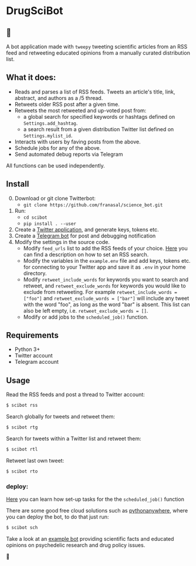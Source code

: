 #  DrugSciBot

## :cactus:

A bot application made with `tweepy` tweeting scientific articles from an RSS feed and retweeting educated opinions from a manually curated distribution list.

## What it does:

* Reads and parses a list of RSS feeds. Tweets an article's title, link, abstract, and authors as a /5 thread.
* Retweets older RSS post after a given time.
* Retweets the most retweeted and up-voted post from:
  - a global search for specified keywords or hashtags defined on `Settings.add_hashtag`.
  - a search result from a given distribution Twitter list defined on `Settings.mylist_id`.
* Interacts with users by faving posts from the above.
* Schedule jobs for any of the above.
* Send automated debug reports via Telegram

All functions can be used independently.

## Install

0. Download or git clone Twitterbot:
    - `git clone https://github.com/franasal/science_bot.git`
1. Run:
    - `cd scibot`
    - `pip install . --user`
2. Create a [Twitter application](https://apps.twitter.com/), and generate keys, tokens etc.
3. Create a [Telegram bot](https://python-telegram-bot.readthedocs.io/en/stable/) for post and debugging notification
4. Modify the settings in the source code.
    - Modify `feed_urls` list to add the RSS feeds of your choice. [Here](https://github.com/roblanf/phypapers) you can find a description on how to set an RSS search.
    - Modify the variables in the `example.env` file and add keys, tokens etc. for connecting to your Twitter app and save it as `.env` in your home directory.
    - Modify `retweet_include_words` for keywords you want to search and retweet, and `retweet_exclude_words` for keywords you would like to exclude from retweeting. For example `retweet_include_words = ["foo"]` and `retweet_exclude_words = ["bar"]` will include any tweet with the word "foo", as long as the word "bar" is absent. This list can also be left empty, i.e. `retweet_exclude_words = []`.
    - Modify or add jobs to the `scheduled_job()` function.

## Requirements

* Python 3+
* Twitter account
* Telegram account

## Usage

Read the RSS feeds and post a thread to Twitter account:

```bash
$ scibot rss
```

Search globally for tweets and retweet them:

```bash
$ scibot rtg
```
Search for tweets within a Twitter list and retweet them:

```bash
$ scibot rtl
```
Retweet last own tweet:

```bash
$ scibot rto
```
### deploy:

[Here](https://schedule.readthedocs.io/en/stable/) you can learn how set-up tasks for the the `scheduled_job()` function

There are some good free cloud solutions such as [pythonanywhere](https://www.pythonanywhere.com/), where you can deploy the bot,
to do that just run:

```bash
$ scibot sch
```

Take a look at an [example bot](https://twitter.com/drugSciBot) providing scientific facts and educated opinions on psychedelic research and drug policy issues.

:hibiscus:

